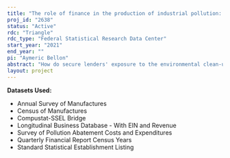 ```yaml
---
title: "The role of finance in the production of industrial pollution: evidence from matched regulatory datasets"
proj_id: "2638"
status: "Active"
rdc: "Triangle"
rdc_type: "Federal Statistical Research Data Center"
start_year: "2021"
end_year: ""
pi: "Aymeric Bellon"
abstract: "How do secure lenders' exposure to the environmental clean-up costs of their debtors affect their debtors' financial and economic outcomes? The relationship is theoretically ambiguous. Banks could reduce the quantity and maturity of credit, making financial constraints more binding and thus increasing the incentive of firms to pollute. However, banks could monitor their debtors and incentive them to reduce pollution. We could also expect a small and non-significant effect, as these constraints could not be binding. This paper studies this question by estimating difference-in-differences model exploiting several court rulings from the last three decades on a dataset constructed using EPA forms, Compustats as well as the LBD. The results are expected to shed light on the role of banks in affecting their debtor's collateral and inform policymakers on how to implement cost-effective policies to implement better pollution management practices."
layout: project
---
```


**Datasets Used:**

  - Annual Survey of Manufactures 
  - Census of Manufactures 
  - Compustat-SSEL Bridge 
  - Longitudinal Business Database - With EIN and Revenue 
  - Survey of Pollution Abatement Costs and Expenditures 
  - Quarterly Financial Report Census Years 
  - Standard Statistical Establishment Listing 


